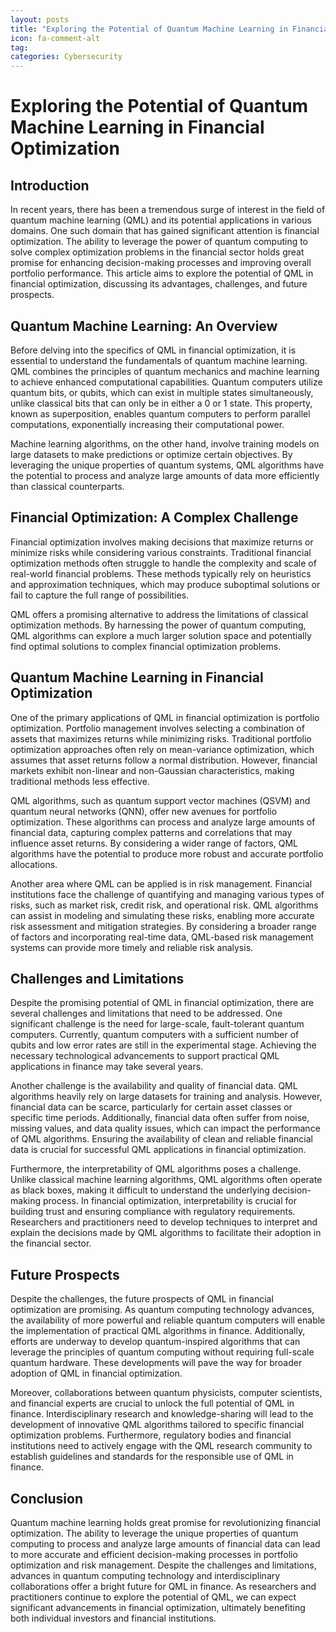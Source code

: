 ```yaml
---
layout: posts
title: "Exploring the Potential of Quantum Machine Learning in Financial Optimization"
icon: fa-comment-alt
tag:      
categories: Cybersecurity
---
```



# Exploring the Potential of Quantum Machine Learning in Financial Optimization

## Introduction

In recent years, there has been a tremendous surge of interest in the field of quantum machine learning (QML) and its potential applications in various domains. One such domain that has gained significant attention is financial optimization. The ability to leverage the power of quantum computing to solve complex optimization problems in the financial sector holds great promise for enhancing decision-making processes and improving overall portfolio performance. This article aims to explore the potential of QML in financial optimization, discussing its advantages, challenges, and future prospects.

## Quantum Machine Learning: An Overview

Before delving into the specifics of QML in financial optimization, it is essential to understand the fundamentals of quantum machine learning. QML combines the principles of quantum mechanics and machine learning to achieve enhanced computational capabilities. Quantum computers utilize quantum bits, or qubits, which can exist in multiple states simultaneously, unlike classical bits that can only be in either a 0 or 1 state. This property, known as superposition, enables quantum computers to perform parallel computations, exponentially increasing their computational power.

Machine learning algorithms, on the other hand, involve training models on large datasets to make predictions or optimize certain objectives. By leveraging the unique properties of quantum systems, QML algorithms have the potential to process and analyze large amounts of data more efficiently than classical counterparts.

## Financial Optimization: A Complex Challenge

Financial optimization involves making decisions that maximize returns or minimize risks while considering various constraints. Traditional financial optimization methods often struggle to handle the complexity and scale of real-world financial problems. These methods typically rely on heuristics and approximation techniques, which may produce suboptimal solutions or fail to capture the full range of possibilities.

QML offers a promising alternative to address the limitations of classical optimization methods. By harnessing the power of quantum computing, QML algorithms can explore a much larger solution space and potentially find optimal solutions to complex financial optimization problems.

## Quantum Machine Learning in Financial Optimization

One of the primary applications of QML in financial optimization is portfolio optimization. Portfolio management involves selecting a combination of assets that maximizes returns while minimizing risks. Traditional portfolio optimization approaches often rely on mean-variance optimization, which assumes that asset returns follow a normal distribution. However, financial markets exhibit non-linear and non-Gaussian characteristics, making traditional methods less effective.

QML algorithms, such as quantum support vector machines (QSVM) and quantum neural networks (QNN), offer new avenues for portfolio optimization. These algorithms can process and analyze large amounts of financial data, capturing complex patterns and correlations that may influence asset returns. By considering a wider range of factors, QML algorithms have the potential to produce more robust and accurate portfolio allocations.

Another area where QML can be applied is in risk management. Financial institutions face the challenge of quantifying and managing various types of risks, such as market risk, credit risk, and operational risk. QML algorithms can assist in modeling and simulating these risks, enabling more accurate risk assessment and mitigation strategies. By considering a broader range of factors and incorporating real-time data, QML-based risk management systems can provide more timely and reliable risk analysis.

## Challenges and Limitations

Despite the promising potential of QML in financial optimization, there are several challenges and limitations that need to be addressed. One significant challenge is the need for large-scale, fault-tolerant quantum computers. Currently, quantum computers with a sufficient number of qubits and low error rates are still in the experimental stage. Achieving the necessary technological advancements to support practical QML applications in finance may take several years.

Another challenge is the availability and quality of financial data. QML algorithms heavily rely on large datasets for training and analysis. However, financial data can be scarce, particularly for certain asset classes or specific time periods. Additionally, financial data often suffer from noise, missing values, and data quality issues, which can impact the performance of QML algorithms. Ensuring the availability of clean and reliable financial data is crucial for successful QML applications in financial optimization.

Furthermore, the interpretability of QML algorithms poses a challenge. Unlike classical machine learning algorithms, QML algorithms often operate as black boxes, making it difficult to understand the underlying decision-making process. In financial optimization, interpretability is crucial for building trust and ensuring compliance with regulatory requirements. Researchers and practitioners need to develop techniques to interpret and explain the decisions made by QML algorithms to facilitate their adoption in the financial sector.

## Future Prospects

Despite the challenges, the future prospects of QML in financial optimization are promising. As quantum computing technology advances, the availability of more powerful and reliable quantum computers will enable the implementation of practical QML algorithms in finance. Additionally, efforts are underway to develop quantum-inspired algorithms that can leverage the principles of quantum computing without requiring full-scale quantum hardware. These developments will pave the way for broader adoption of QML in financial optimization.

Moreover, collaborations between quantum physicists, computer scientists, and financial experts are crucial to unlock the full potential of QML in finance. Interdisciplinary research and knowledge-sharing will lead to the development of innovative QML algorithms tailored to specific financial optimization problems. Furthermore, regulatory bodies and financial institutions need to actively engage with the QML research community to establish guidelines and standards for the responsible use of QML in finance.

## Conclusion

Quantum machine learning holds great promise for revolutionizing financial optimization. The ability to leverage the unique properties of quantum computing to process and analyze large amounts of financial data can lead to more accurate and efficient decision-making processes in portfolio optimization and risk management. Despite the challenges and limitations, advances in quantum computing technology and interdisciplinary collaborations offer a bright future for QML in finance. As researchers and practitioners continue to explore the potential of QML, we can expect significant advancements in financial optimization, ultimately benefiting both individual investors and financial institutions.